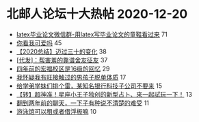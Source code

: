 # 北邮人论坛十大热帖 2020-12-20

- [latex毕业论文微信群-用latex写毕业论文的童鞋看过来](https://bbs.byr.cn/article/Paper/36587) 71
- [你看我可爱吗](https://bbs.byr.cn/article/Pet/154970) 45
- [【2020总结】迈过三十的变化](https://bbs.byr.cn/article/WorkLife/1158034) 38
- [[代发]：帮害羞的靠谱舍友征友](https://bbs.byr.cn/article/Friends/1981213) 37
- [四年前的宏福校区是16级的回忆](https://bbs.byr.cn/article/Picture/3279172) 29
- [我怀疑我有旺接触过的男孩子脱单体质](https://bbs.byr.cn/article/Talking/6248055) 17
- [给学弟学妹们排个雷，某知名银行科技子公司不要来](https://bbs.byr.cn/article/Job/2120210) 15
- [【转】超神准！星座小王子独创的新型占卜、來一起試玩一下！](https://bbs.byr.cn/article/Constellations/326533) 13
- [翻到两年前的聊天，一下子有种说不清楚的难受](https://bbs.byr.cn/article/Feeling/3161387) 11
- [游泳馆可以租或者借浮板嘛](https://bbs.byr.cn/article/Swim/129232) 10


